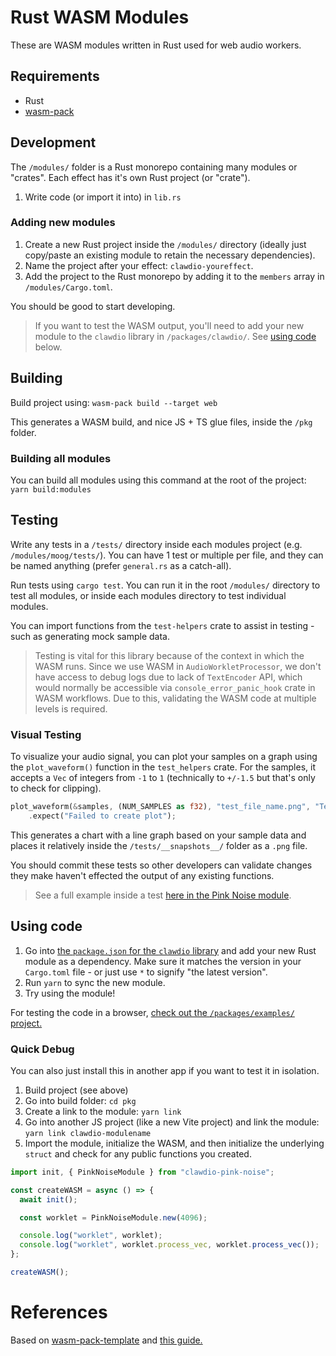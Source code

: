 # Rust WASM Modules

These are WASM modules written in Rust used for web audio workers.

## Requirements

- Rust
- [wasm-pack](https://github.com/rustwasm/wasm-pack)

## Development

The `/modules/` folder is a Rust monorepo containing many modules or "crates". Each effect has it's own Rust project (or "crate").

1. Write code (or import it into) in `lib.rs`

### Adding new modules

1. Create a new Rust project inside the `/modules/` directory (ideally just copy/paste an existing module to retain the necessary dependencies).
1. Name the project after your effect: `clawdio-youreffect`.
1. Add the project to the Rust monorepo by adding it to the `members` array in `/modules/Cargo.toml`.

You should be good to start developing.

> If you want to test the WASM output, you'll need to add your new module to the `clawdio` library in `/packages/clawdio/`. See [using code](#using-code) below.

## Building

Build project using: `wasm-pack build --target web`

This generates a WASM build, and nice JS + TS glue files, inside the `/pkg` folder.

### Building all modules

You can build all modules using this command at the root of the project: `yarn build:modules`

## Testing

Write any tests in a `/tests/` directory inside each modules project (e.g. `/modules/moog/tests/`). You can have 1 test or multiple per file, and they can be named anything (prefer `general.rs` as a catch-all).

Run tests using `cargo test`. You can run it in the root `/modules/` directory to test all modules, or inside each modules directory to test individual modules.

You can import functions from the `test-helpers` crate to assist in testing - such as generating mock sample data.

> Testing is vital for this library because of the context in which the WASM runs. Since we use WASM in `AudioWorkletProcessor`, we don't have access to debug logs due to lack of `TextEncoder` API, which would normally be accessible via `console_error_panic_hook` crate in WASM workflows. Due to this, validating the WASM code at multiple levels is required.

### Visual Testing

To visualize your audio signal, you can plot your samples on a graph using the `plot_waveform()` function in the `test_helpers` crate. For the samples, it accepts a `Vec` of integers from `-1` to `1` (technically to `+/-1.5` but that's only to check for clipping).

```rust
plot_waveform(&samples, (NUM_SAMPLES as f32), "test_file_name.png", "Test Name")
    .expect("Failed to create plot");
```

This generates a chart with a line graph based on your sample data and places it relatively inside the `/tests/__snapshots__/` folder as a `.png` file.

You should commit these tests so other developers can validate changes they make haven't effected the output of any existing functions.

> See a full example inside a test [here in the Pink Noise module](modules\pink-noise\tests\general.rs).

## Using code

1. Go into [the `package.json` for the `clawdio` library](packages\clawdio\package.json) and add your new Rust module as a dependency. Make sure it matches the version in your `Cargo.toml` file - or just use `*` to signify "the latest version".
1. Run `yarn` to sync the new module.
1. Try using the module!

For testing the code in a browser, [check out the `/packages/examples/` project.](packages\examples)

### Quick Debug

You can also just install this in another app if you want to test it in isolation.

1. Build project (see above)
1. Go into build folder: `cd pkg`
1. Create a link to the module: `yarn link`
1. Go into another JS project (like a new Vite project) and link the module: `yarn link clawdio-modulename`
1. Import the module, initialize the WASM, and then initialize the underlying `struct` and check for any public functions you created.

```ts
import init, { PinkNoiseModule } from "clawdio-pink-noise";

const createWASM = async () => {
  await init();

  const worklet = PinkNoiseModule.new(4096);

  console.log("worklet", worklet);
  console.log("worklet", worklet.process_vec, worklet.process_vec());
};

createWASM();
```

# References

Based on [wasm-pack-template](https://github.com/rustwasm/wasm-pack-template/tree/master) and [this guide.](rustwasm.github.io/docs/book/game-of-life/hello-world.html#build-the-project)
